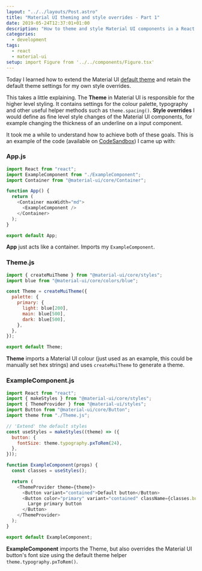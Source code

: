 ```yaml
---
layout: "../../layouts/Post.astro"
title: "Material UI theming and style overrides - Part 1"
date: 2019-05-24T12:37:01+01:00
description: "How to theme and style Material UI components in a React app - Part 1"
categories:
  - development
tags:
  - react
  - material-ui
setup: import Figure from '../../components/Figure.tsx'
---
```


Today I learned how to extend the Material UI [default theme](https://material-ui.com/customization/themes/) and retain the default theme settings for my own style overrides.

This takes a little explaining. The **Theme** in Material UI is responsible for the higher level styling. It contains settings for the colour palette, typography and other useful helper methods such as `theme.spacing()`. **Style overrides** I would define as fine level style changes of the Material UI components, for example changing the thickness of an underline on a input component.

<!--more-->

It took me a while to understand how to achieve both of these goals. This is an example of the code (available on [CodeSandbox](https://codesandbox.io/s/damp-fog-i9j0h)) I came up with:

### App.js

```javascript
import React from "react";
import ExampleComponent from "./ExampleComponent";
import Container from "@material-ui/core/Container";

function App() {
  return (
    <Container maxWidth="md">
      <ExampleComponent />
    </Container>
  );
}

export default App;
```

**App** just acts like a container. Imports my `ExampleComponent`.

### Theme.js

```javascript
import { createMuiTheme } from "@material-ui/core/styles";
import blue from "@material-ui/core/colors/blue";

const Theme = createMuiTheme({
  palette: {
    primary: {
      light: blue[200],
      main: blue[500],
      dark: blue[500],
    },
  },
});

export default Theme;
```

**Theme** imports a Material UI colour (just used as an example, this could be manually set hex strings) and uses `createMuiTheme` to generate a theme.

### ExampleComponent.js

```javascript
import React from "react";
import { makeStyles } from "@material-ui/core/styles";
import { ThemeProvider } from "@material-ui/styles";
import Button from "@material-ui/core/Button";
import theme from "./Theme.js";

// 'Extend' the default styles
const useStyles = makeStyles((theme) => ({
  button: {
    fontSize: theme.typography.pxToRem(24),
  },
}));

function ExampleComponent(props) {
  const classes = useStyles();

  return (
    <ThemeProvider theme={theme}>
      <Button variant="contained">Default button</Button>
      <Button color="primary" variant="contained" className={classes.button}>
        Large primary button
      </Button>
    </ThemeProvider>
  );
}

export default ExampleComponent;
```

**ExampleComponent** imports the Theme, but also overrides the Material UI button's font size using the default theme helper `theme.typography.pxToRem()`.

<Figure src="/images/material-ui-theming-and-style-overrides-pt1/default-button.png" title="Default button colour" alt="Image showing the default Material UI colour scheme" />

<Figure src="/images/material-ui-theming-and-style-overrides-pt1/final-button.png" title="New button colour" alt="Image showing the new colour extending the Material UI colour scheme" />
